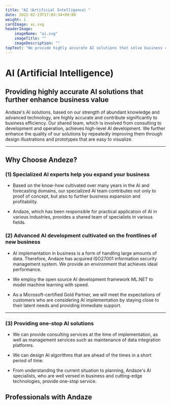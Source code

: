 ```yaml
---
title: "AI（Artificial Intelligence）"
date: 2022-02-23T17:03:34+09:00
weight: 1
cardImage: ai.svg
headerImage:
    imageName: "ai.svg"
    imageTitle: ""
    imageDescription: ""
topText: "We provide highly accurate AI solutions that solve business challenges and further enhance business value."
---
```


# AI (Artificial Intelligence)

## Providing highly accurate AI solutions that further enhance business value   
Andaze's AI solutions, based on our strength of abundant knowledge and advanced technology, are highly accurate and contribute significantly to business efficiency. Our shared team, which is involved from consulting to development and operation, achieves high-level AI development. We further enhance the quality of our solutions by repeatedly improving them through design illustrations and prototypes that are easy to visualize.

***

## Why Choose Andeze? 
### (1) Specialized AI experts help you expand your business

* Based on the know-how cultivated over many years in the AI and forecasting domains, our specialized AI team contributes not only to proof of concept, but also to further business expansion and profitability.

* Andaze, which has been responsible for practical application of AI in various industries, provides a shared team of specialists in various fields.

### (2) Advanced AI development cultivated on the frontlines of new business

* AI implementation in business is a form of handling large amounts of data. Therefore, Andaze has acquired ISO27001 information security management system. We provide an environment that achieves ideal performance.

* We employ the open source AI development framework ML.NET to model machine learning with speed.

* As a Microsoft-certified Gold Partner, we will meet the expectations of customers who are considering AI implementation by staying close to their latent needs and providing immediate support.

***

### (3) Providing one-stop AI solutions
* We can provide consulting services at the time of implementation, as well as management services such as maintenance of data integration platforms.

* We can design AI algorithms that are ahead of the times in a short period of time.

* From understanding the current situation to planning, Andaze's AI specialists, who are well versed in business and cutting-edge technologies, provide one-stop service.

## Professionals with Andaze 
<!-- Why is "machine learning" attracting so much attention? With the spread of smartphones and other devices, large amounts of data have emerged. However, machine learning has made it possible to "calculate analysis results at a speed and accuracy that humans can never achieve".

**Merits of Machine Learning**.

- Predictions are calculated by learning feature quantities
- Selects models with high reproducibility by applying multiple algorithms
- Clustering classifies features and improves prediction accuracy

**Disadvantages**

- Requires a certain amount of teacher data (at least 100 cases per classification)
- Re-training is required to improve model accuracy

![ Image is not Available !](azure-ai.webp)

We quickly model machine learning in **ML.NET**, an open source AI development framework. Please contact our professionals to understand your company's current situation and to develop a plan.

### Case Study

**Industry**: Securities Industry

**Ploblem**: To calculate a unique fair value of stock price

**Solution**: We decided to obtain financial information of listed companies from EDINET, including historical data, and use it as our teacher data. Basic statistics and clustering were applied to create a desk model by analyzing the correlation between characteristics and stock prices at a coarse granularity. A provisional model was created through multiple regression and quantification, and features and their transformations were used to improve first-order accuracy. After receiving a certain level of evaluation from the field in terms of both theory and accuracy, we selected algorithms for production modeling and eventually created models for each cluster. As a result, we were able to successfully perform fair value calculations from a unique perspective, and realized their use in investment decisions.

### Period

- As needed

### Contract

- Planning and design: Quasi-contractual agreement
- Production: Contractor agreement

### Deliverables

**Basic Set**

- Understanding of the current situation and your solution
- Goal design and milestone development
- Requirement Definition
- Basic design document
- Create prototype/POC
- Conduct review meeting



**Design** 

- AI Modeling
- Accuracy and accuracy management

**As part of your IT team** 

- AI Consultant
- SI Consultant
- ML.NET Engineer
- C#/JavaScript Programmer

**Operations**.

- Analysis of system usage
- Planning of improvement measures
- Support Desk
- Explanation of functions for administrators -->
